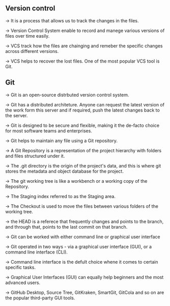 ## Version control

-> It is a process that allows us to track the changes in the files.

-> Version Control System enable to record and manege various versions of files over time easily.

-> VCS track how the files are chainging and remeber the specific changes across different versions.

-> VCS helps to recover the lost files.
One of the most popular VCS tool is Git.

## Git

-> Git is an open-source distrbuted version control system.

-> Git has a distributed architeture. Anyone can request the latest version of the work form this server and if required, push the latest changes back to the server.

-> Git is designed to be secure and flexible, making it the de-facto choice for most software teams and enterprises.

-> Git helps to maintain any file using a Git repository.

-> A Git Repository is a representation of the project hierarchy with folders and files structured under it.

-> The .git directory is the origin of the project's data, and this is where git stores the metadata and object database for the project.

-> The git working tree is like a workbench or a working copy of the Repository.

-> The Staging index referred to as the Staging area.

-> The Checkout is used to move the files between various folders of the working tree.

-> the HEAD is a referece that frequently changes and points to the branch, and through that, points to the last commit on that branch.

-> Git can be worked with either command line or graphical user interface

-> Git operated in two ways - via a graphical user interface (GUI), or a command line interface (CLI).

-> Command line interface is the defult choice whene it comes to certain specific tasks.

-> Graphical User Interfaces (GUI) can equally help beginners and the most advanced users.

-> GitHub Desktop, Source Tree, GitKraken, SmartGit, GitCola and so on are the popular third-party GUI tools.
